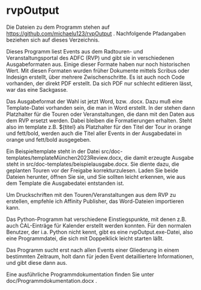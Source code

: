 # rvpOutput

Die Dateien zu dem Programm stehen auf https://github.com/michaelu123/rvpOutput . Nachfolgende Pfadangaben beziehen sich auf dieses Verzeichnis.

Dieses Programm liest Events aus dem Radtouren- und Veranstaltungsportal des ADFC (RVP) und gibt sie in verschiedenen Ausgabeformaten aus.
Einige dieser Formate haben nur noch historischen Wert. Mit diesen Formaten wurden früher Dokumente mittels Scribus oder Indesign erstellt, über mehrere Zwischenschritte. Es ist auch noch Code vorhanden, der direkt PDF erstellt. Da sich PDF nur schlecht editieren lässt, war das eine Sackgasse.

Das Ausgabeformat der Wahl ist jetzt Word, bzw. .docx. Dazu muß eine Template-Datei vorhanden sein, die man in Word erstellt. In der stehen dann Platzhalter für die Touren oder Veranstaltungen, die dann mit den Daten aus dem RVP ersetzt werden. Dabei bleiben die Formatierungen erhalten.
Steht also im template z.B. \${titel} als Platzhalter für den Titel der Tour in orange und fett/bold, werden auch die Titel aller Events in der Ausgabedatei in orange und fett/bold ausgegeben.

Ein Beispieltemplate steht in der Datei src/doc-templates/templateMünchen2023Review.docx,
die damit erzeugte Ausgabe steht in src/doc-templates/beispielausgabe.docx. Sie diente dazu, die geplanten Touren vor der Freigabe korrekturzulesen.
Laden Sie beide Dateien herunter, öffnen Sie sie, und Sie sollten leicht erkennen, wie aus dem Template die Ausgabedatei entstanden ist.

Um Druckschriften mit den Touren/Veranstaltungen aus dem RVP zu erstellen, empfehle ich Affinity Publisher, das Word-Dateien importieren kann.

Das Python-Programm hat verschiedene Einstiegspunkte, mit denen z.B. auch CAL-Einträge für Kalender erstellt werden konnten. Für den normalen Benutzer, der i.a. Python nicht kennt, gibt es eine rvpOutput.exe-Datei, also eine Programmdatei, die sich mit Doppelklick leicht starten läßt.

Das Programm sucht erst nach allen Events einer Gliederung in einem bestimmten Zeitraum, holt dann für jeden Event detailliertere Informationen, und gibt diese dann aus.

Eine ausführliche Programmdokumentation finden Sie unter doc/Programmdokumentation.docx .

